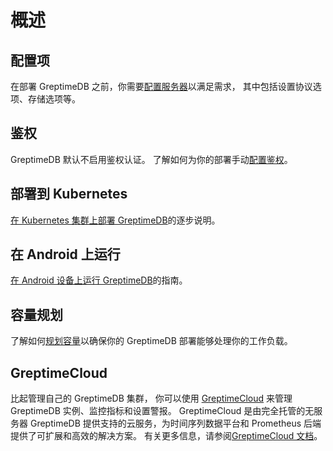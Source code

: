# 概述

## 配置项

在部署 GreptimeDB 之前，你需要[配置服务器](configuration.md)以满足需求，
其中包括设置协议选项、存储选项等。

## 鉴权

GreptimeDB 默认不启用鉴权认证。
了解如何为你的部署手动[配置鉴权](./authentication/overview.md)。

## 部署到 Kubernetes

[在 Kubernetes 集群上部署 GreptimeDB](./deploy-on-kubernetes/overview.md)的逐步说明。

## 在 Android 上运行

[在 Android 设备上运行 GreptimeDB](run-on-android.md)的指南。

## 容量规划

了解如何[规划容量](/user-guide/administration/capacity-plan.md)以确保你的 GreptimeDB 部署能够处理你的工作负载。

## GreptimeCloud

比起管理自己的 GreptimeDB 集群，
你可以使用 [GreptimeCloud](https://greptime.cloud) 来管理 GreptimeDB 实例、监控指标和设置警报。
GreptimeCloud 是由完全托管的无服务器 GreptimeDB 提供支持的云服务，为时间序列数据平台和 Prometheus 后端提供了可扩展和高效的解决方案。
有关更多信息，请参阅[GreptimeCloud 文档](/greptimecloud/overview.md)。


